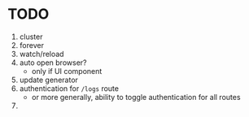 TODO
===

1. 	cluster
2.  forever
3. 	watch/reload
4. 	auto open browser?
	-	only if UI component
5.  update generator
6.  authentication for `/logs` route
	-	or more generally, ability to toggle authentication for all routes
7. 	
